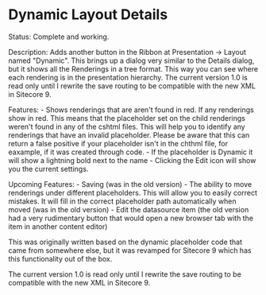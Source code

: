# Dynamic Layout Details

Status: Complete and working.

Description: Adds another button in the Ribbon at Presentation -> Layout named "Dynamic". This brings up a dialog very similar to the Details dialog, but it shows all the Renderings in a tree format. This way you can see where each rendering is in the presentation hierarchy. The current version 1.0 is read only until I rewrite the save routing to be compatible with the new XML in Sitecore 9.


Features:
	- Shows renderings that are aren't found in red. If any renderings show in red. This means that the placeholder set on the child renderings weren't found in any of the cshtml files. This will help you to identify any renderings that have an invalid placeholder. Please be aware that this can return a false positive if your placeholder isn't in the chthml file, for eaxample, if it was created through code.
	- If the placeholder is Dynamic it will show a lightning bold next to the name
	- Clicking the Edit icon will show you the current settings.

Upcoming Features:
	- Saving (was in the old version)
	- The ability to move renderings under different placeholders. This will allow you to easily correct mistakes. It will fill in the correct placeholder path automatically when moved (was in the old version)
	- Edit the datasource item (the old version had a very rudimentary button that would open a new browser tab with the item in another  content editor)




This was originally written based on the dynamic placeholder code that came from somewhere else, but it was revamped for Sitecore 9 which has this functionality out of the box. 

The current version 1.0 is read only until I rewrite the save routing to be compatible with the new XML in Sitecore 9.
